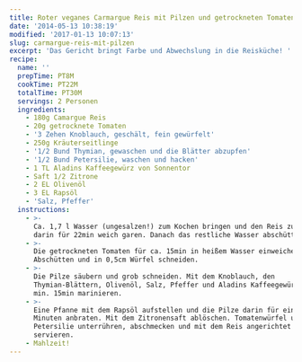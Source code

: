 ```yaml
---
title: Roter veganes Carmargue Reis mit Pilzen und getrockneten Tomaten
date: '2014-05-13 10:38:19'
modified: '2017-01-13 10:07:13'
slug: carmargue-reis-mit-pilzen
excerpt: 'Das Gericht bringt Farbe und Abwechslung in die Reisküche! '
recipe:
  name: ''
  prepTime: PT8M
  cookTime: PT22M
  totalTime: PT30M
  servings: 2 Personen
  ingredients:
    - 180g Camargue Reis
    - 20g getrocknete Tomaten
    - '3 Zehen Knoblauch, geschält, fein gewürfelt'
    - 250g Kräuterseitlinge
    - '1/2 Bund Thymian, gewaschen und die Blätter abzupfen'
    - '1/2 Bund Petersilie, waschen und hacken'
    - 1 TL Aladins Kaffeegewürz von Sonnentor
    - Saft 1/2 Zitrone
    - 2 EL Olivenöl
    - 3 EL Rapsöl
    - 'Salz, Pfeffer'
  instructions:
    - >-
      Ca. 1,7 l Wasser (ungesalzen!) zum Kochen bringen und den Reis zugedeckt
      darin für 22min weich garen. Danach das restliche Wasser abschütten.
    - >-
      Die getrockneten Tomaten für ca. 15min in heißem Wasser einweichen.
      Abschütten und in 0,5cm Würfel schneiden.
    - >-
      Die Pilze säubern und grob schneiden. Mit dem Knoblauch, den
      Thymian-Blättern, Olivenöl, Salz, Pfeffer und Aladins Kaffeegewürz für
      min. 15min marinieren.
    - >-
      Eine Pfanne mit dem Rapsöl aufstellen und die Pilze darin für ein paar
      Minuten anbraten. Mit dem Zitronensaft ablöschen. Tomatenwürfel und
      Petersilie unterrühren, abschmecken und mit dem Reis angerichtet
      servieren.
    - Mahlzeit!
---
```


